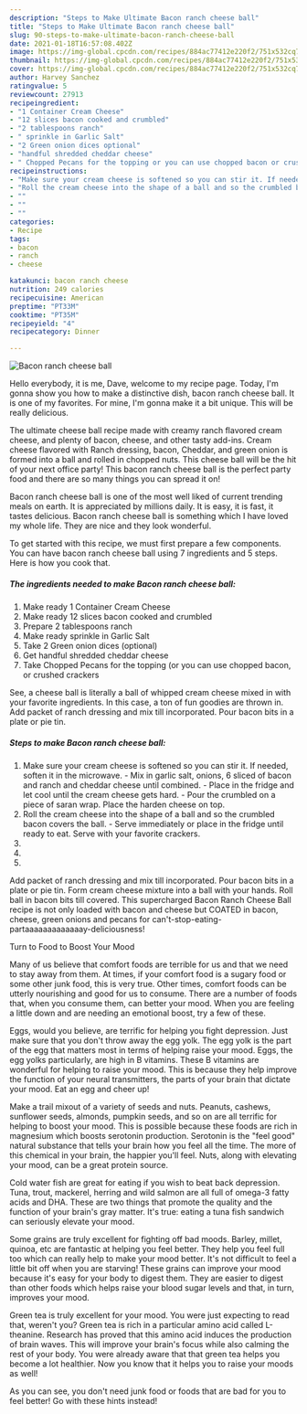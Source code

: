 ```yaml
---
description: "Steps to Make Ultimate Bacon ranch cheese ball"
title: "Steps to Make Ultimate Bacon ranch cheese ball"
slug: 90-steps-to-make-ultimate-bacon-ranch-cheese-ball
date: 2021-01-18T16:57:08.402Z
image: https://img-global.cpcdn.com/recipes/884ac77412e220f2/751x532cq70/bacon-ranch-cheese-ball-recipe-main-photo.jpg
thumbnail: https://img-global.cpcdn.com/recipes/884ac77412e220f2/751x532cq70/bacon-ranch-cheese-ball-recipe-main-photo.jpg
cover: https://img-global.cpcdn.com/recipes/884ac77412e220f2/751x532cq70/bacon-ranch-cheese-ball-recipe-main-photo.jpg
author: Harvey Sanchez
ratingvalue: 5
reviewcount: 27913
recipeingredient:
- "1 Container Cream Cheese"
- "12 slices bacon cooked and crumbled"
- "2 tablespoons ranch"
- " sprinkle in Garlic Salt"
- "2 Green onion dices optional"
- "handful shredded cheddar cheese"
- " Chopped Pecans for the topping or you can use chopped bacon or crushed crackers"
recipeinstructions:
- "Make sure your cream cheese is softened so you can stir it. If needed, soften it in the microwave. Mix in garlic salt, onions, 6 sliced of bacon and ranch and cheddar cheese until combined. Place in the fridge and let cool until the cream cheese gets hard. Pour the crumbled on a piece of saran wrap. Place the harden cheese on top."
- "Roll the cream cheese into the shape of a ball and so the crumbled bacon covers the ball. Serve immediately or place in the fridge until ready to eat. Serve with your favorite crackers."
- ""
- ""
- ""
categories:
- Recipe
tags:
- bacon
- ranch
- cheese

katakunci: bacon ranch cheese 
nutrition: 249 calories
recipecuisine: American
preptime: "PT33M"
cooktime: "PT35M"
recipeyield: "4"
recipecategory: Dinner

---
```



![Bacon ranch cheese ball](https://img-global.cpcdn.com/recipes/884ac77412e220f2/751x532cq70/bacon-ranch-cheese-ball-recipe-main-photo.jpg)

Hello everybody, it is me, Dave, welcome to my recipe page. Today, I'm gonna show you how to make a distinctive dish, bacon ranch cheese ball. It is one of my favorites. For mine, I'm gonna make it a bit unique. This will be really delicious.

The ultimate cheese ball recipe made with creamy ranch flavored cream cheese, and plenty of bacon, cheese, and other tasty add-ins. Cream cheese flavored with Ranch dressing, bacon, Cheddar, and green onion is formed into a ball and rolled in chopped nuts. This cheese ball will be the hit of your next office party! This bacon ranch cheese ball is the perfect party food and there are so many things you can spread it on!

Bacon ranch cheese ball is one of the most well liked of current trending meals on earth. It is appreciated by millions daily. It is easy, it is fast, it tastes delicious. Bacon ranch cheese ball is something which I have loved my whole life. They are nice and they look wonderful.


To get started with this recipe, we must first prepare a few components. You can have bacon ranch cheese ball using 7 ingredients and 5 steps. Here is how you cook that.

<!--inarticleads1-->

##### The ingredients needed to make Bacon ranch cheese ball:

1. Make ready 1 Container Cream Cheese
1. Make ready 12 slices bacon cooked and crumbled
1. Prepare 2 tablespoons ranch
1. Make ready  sprinkle in Garlic Salt
1. Take 2 Green onion dices (optional)
1. Get handful shredded cheddar cheese
1. Take  Chopped Pecans for the topping (or you can use chopped bacon, or crushed crackers


See, a cheese ball is literally a ball of whipped cream cheese mixed in with your favorite ingredients. In this case, a ton of fun goodies are thrown in. Add packet of ranch dressing and mix till incorporated. Pour bacon bits in a plate or pie tin. 

<!--inarticleads2-->

##### Steps to make Bacon ranch cheese ball:

1. Make sure your cream cheese is softened so you can stir it. If needed, soften it in the microwave. - Mix in garlic salt, onions, 6 sliced of bacon and ranch and cheddar cheese until combined. - Place in the fridge and let cool until the cream cheese gets hard. - Pour the crumbled on a piece of saran wrap. Place the harden cheese on top.
1. Roll the cream cheese into the shape of a ball and so the crumbled bacon covers the ball. - Serve immediately or place in the fridge until ready to eat. Serve with your favorite crackers.
1. 
1. 
1. 


Add packet of ranch dressing and mix till incorporated. Pour bacon bits in a plate or pie tin. Form cream cheese mixture into a ball with your hands. Roll ball in bacon bits till covered. This supercharged Bacon Ranch Cheese Ball recipe is not only loaded with bacon and cheese but COATED in bacon, cheese, green onions and pecans for can&#39;t-stop-eating-partaaaaaaaaaaaaay-deliciousness! 

Turn to Food to Boost Your Mood


Many of us believe that comfort foods are terrible for us and that we need to stay away from them. At times, if your comfort food is a sugary food or some other junk food, this is very true. Other times, comfort foods can be utterly nourishing and good for us to consume. There are a number of foods that, when you consume them, can better your mood. When you are feeling a little down and are needing an emotional boost, try a few of these.

Eggs, would you believe, are terrific for helping you fight depression. Just make sure that you don't throw away the egg yolk. The egg yolk is the part of the egg that matters most in terms of helping raise your mood. Eggs, the egg yolks particularly, are high in B vitamins. These B vitamins are wonderful for helping to raise your mood. This is because they help improve the function of your neural transmitters, the parts of your brain that dictate your mood. Eat an egg and cheer up!

Make a trail mixout of a variety of seeds and nuts. Peanuts, cashews, sunflower seeds, almonds, pumpkin seeds, and so on are all terrific for helping to boost your mood. This is possible because these foods are rich in magnesium which boosts serotonin production. Serotonin is the "feel good" natural substance that tells your brain how you feel all the time. The more of this chemical in your brain, the happier you'll feel. Nuts, along with elevating your mood, can be a great protein source.

Cold water fish are great for eating if you wish to beat back depression. Tuna, trout, mackerel, herring and wild salmon are all full of omega-3 fatty acids and DHA. These are two things that promote the quality and the function of your brain's gray matter. It's true: eating a tuna fish sandwich can seriously elevate your mood. 

Some grains are truly excellent for fighting off bad moods. Barley, millet, quinoa, etc are fantastic at helping you feel better. They help you feel full too which can really help to make your mood better. It's not difficult to feel a little bit off when you are starving! These grains can improve your mood because it's easy for your body to digest them. They are easier to digest than other foods which helps raise your blood sugar levels and that, in turn, improves your mood.

Green tea is truly excellent for your mood. You were just expecting to read that, weren't you? Green tea is rich in a particular amino acid called L-theanine. Research has proved that this amino acid induces the production of brain waves. This will improve your brain's focus while also calming the rest of your body. You were already aware that that green tea helps you become a lot healthier. Now you know that it helps you to raise your moods as well!

As you can see, you don't need junk food or foods that are bad for you to feel better! Go  with  these hints  instead!

